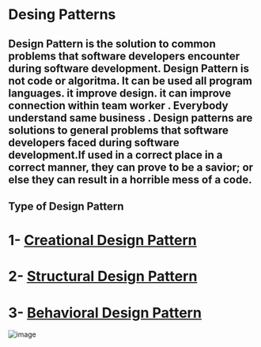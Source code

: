    # Desing Patterns
## Design Pattern is the solution to common problems that software developers encounter during software development. Design Pattern is not code or algoritma. It can be used all program languages. it improve design. it can improve connection within team worker . Everybody understand same business . Design patterns are solutions to general problems that software developers faced during software development.If used in a correct place in a correct manner, they can prove to be a savior; or else they can result in a horrible mess of a code.
## Type of Design Pattern
# 1- [Creational Design Pattern](https://github.com/SongulSYTRK/Desing_Patterns/tree/master/Creational_Pattern)
# 2- [Structural Design Pattern](https://github.com/SongulSYTRK/Desing_Patterns/tree/master/Structural_Patterns)
# 3- [Behavioral Design Pattern](https://github.com/SongulSYTRK/Desing_Patterns/tree/master/Behavioral_Pattern)

![image](https://user-images.githubusercontent.com/90280719/138466167-60fece96-8aff-4528-ab68-ac582fe2c2b6.png)
